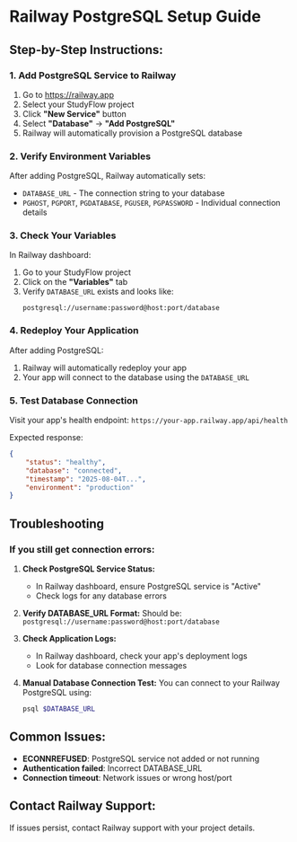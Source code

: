 <!-- @format -->

# Railway PostgreSQL Setup Guide

## Step-by-Step Instructions:

### 1. Add PostgreSQL Service to Railway

1. Go to https://railway.app
2. Select your StudyFlow project
3. Click **"New Service"** button
4. Select **"Database"** → **"Add PostgreSQL"**
5. Railway will automatically provision a PostgreSQL database

### 2. Verify Environment Variables

After adding PostgreSQL, Railway automatically sets:

- `DATABASE_URL` - The connection string to your database
- `PGHOST`, `PGPORT`, `PGDATABASE`, `PGUSER`, `PGPASSWORD` - Individual connection details

### 3. Check Your Variables

In Railway dashboard:

1. Go to your StudyFlow project
2. Click on the **"Variables"** tab
3. Verify `DATABASE_URL` exists and looks like:
   ```
   postgresql://username:password@host:port/database
   ```

### 4. Redeploy Your Application

After adding PostgreSQL:

1. Railway will automatically redeploy your app
2. Your app will connect to the database using the `DATABASE_URL`

### 5. Test Database Connection

Visit your app's health endpoint: `https://your-app.railway.app/api/health`

Expected response:

```json
{
	"status": "healthy",
	"database": "connected",
	"timestamp": "2025-08-04T...",
	"environment": "production"
}
```

## Troubleshooting

### If you still get connection errors:

1. **Check PostgreSQL Service Status:**

   - In Railway dashboard, ensure PostgreSQL service is "Active"
   - Check logs for any database errors

2. **Verify DATABASE_URL Format:**
   Should be: `postgresql://username:password@host:port/database`

3. **Check Application Logs:**

   - In Railway dashboard, check your app's deployment logs
   - Look for database connection messages

4. **Manual Database Connection Test:**
   You can connect to your Railway PostgreSQL using:
   ```bash
   psql $DATABASE_URL
   ```

## Common Issues:

- **ECONNREFUSED**: PostgreSQL service not added or not running
- **Authentication failed**: Incorrect DATABASE_URL
- **Connection timeout**: Network issues or wrong host/port

## Contact Railway Support:

If issues persist, contact Railway support with your project details.
